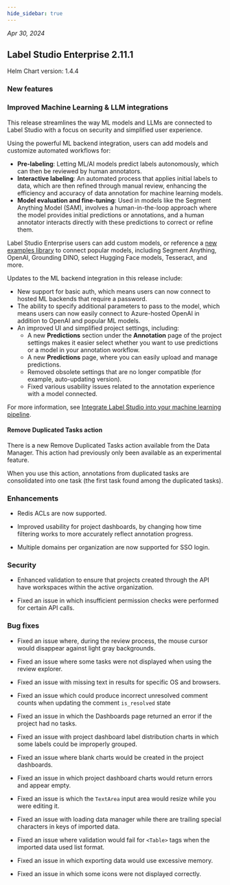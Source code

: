 ```yaml
---
hide_sidebar: true
---
```


*Apr 30, 2024*

## Label Studio Enterprise 2.11.1
Helm Chart version: 1.4.4

### New features 

### Improved Machine Learning & LLM integrations

This release streamlines the way ML models and LLMs are connected to Label Studio with a focus on security and simplified user experience. 

Using the powerful ML backend integration, users can add models and customize automated workflows for:

- **Pre-labeling**: Letting ML/AI models predict labels autonomously, which can then be reviewed by human annotators.
- **Interactive labeling**: An automated process that applies initial labels to data, which are then refined through manual review, enhancing the efficiency and accuracy of data annotation for machine learning models.
- **Model evaluation and fine-tuning**: Used in models like the Segment Anything Model (SAM), involves a human-in-the-loop approach where the model provides initial predictions or annotations, and a human annotator interacts directly with these predictions to correct or refine them.

Label Studio Enterprise users can add custom models, or reference a [new examples library](https://github.com/HumanSignal/label-studio-ml-backend/tree/master) to connect popular models, including Segment Anything, OpenAI, Grounding DINO, select Hugging Face models, Tesseract, and more.

Updates to the ML backend integration in this release include:

- New support for basic auth, which means users can now connect to hosted ML backends that require a password.
- The ability to specify additional parameters to pass to the model, which means users can now easily connect to Azure-hosted OpenAI in addition to OpenAI and popular ML models.
- An improved UI and simplified project settings, including:
    - A new **Predictions** section under the **Annotation** page of the project settings makes it easier select whether you want to use predictions or a model in your annotation workflow.
    - A new **Predictions** page, where you can easily upload and manage predictions.
    - Removed obsolete settings that are no longer compatible (for example, auto-updating version).
    - Fixed various usability issues related to the annotation experience with a model connected.

For more information, see [Integrate Label Studio into your machine learning pipeline](https://docs.humansignal.com/guide/ml).

#### Remove Duplicated Tasks action

There is a new Remove Duplicated Tasks action available from the Data Manager. This action had previously only been available as an experimental feature.  

When you use this action, annotations from duplicated tasks are consolidated into one task (the first task found among the duplicated tasks). 


### Enhancements

- Redis ACLs are now supported.

- Improved usability for project dashboards, by changing how time filtering works to more accurately reflect annotation progress.

- Multiple domains per organization are now supported for SSO login.


### Security

- Enhanced validation to ensure that projects created through the API have workspaces within the active organization.

- Fixed an issue in which insufficient permission checks were performed for certain API calls.


### Bug fixes

- Fixed an issue where, during the review process, the mouse cursor would disappear against light gray backgrounds.

- Fixed an issue where some tasks were not displayed when using the review explorer.

- Fixed an issue with missing text in results for specific OS and browsers.

- Fixed an issue which could produce incorrect unresolved comment counts when updating the comment `is_resolved` state

- Fixed an issue in which the Dashboards page returned an error if the project had no tasks.

- Fixed an issue with project dashboard label distribution charts in which some labels could be improperly grouped.

- Fixed an issue where blank charts would be created in the project dashboards. 

- Fixed an issue in which project dashboard charts would return errors and appear empty.

- Fixed an issue is which the `TextArea` input area would resize while you were editing it.

- Fixed an issue with loading data manager while there are trailing special characters in keys of imported data.

- Fixed an issue where validation would fail for `<Table>` tags when the imported data used list format.

- Fixed an issue in which exporting data would use excessive memory.

- Fixed an issue in which some icons were not displayed correctly.

